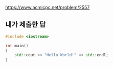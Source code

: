 https://www.acmicpc.net/problem/2557

내가 제출한 답
--------------
```cpp
#include <iostream>

int main()
{
	std::cout << "Hello World!" << std::endl;
}
```

